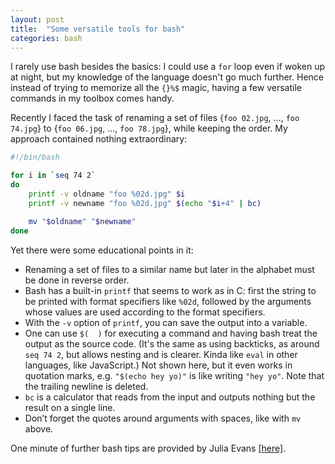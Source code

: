 ```yaml
---
layout: post
title:  "Some versatile tools for bash"
categories: bash
---
```


I rarely use bash besides the basics: I could use a `for` loop even if woken up at night, but my knowledge of the language doesn't go much further. Hence instead of trying to memorize all the `{}%$` magic, having a few versatile commands in my toolbox comes handy.

Recently I faced the task of renaming a set of files {`foo 02.jpg`, ..., `foo 74.jpg`} to {`foo 06.jpg`, ..., `foo 78.jpg`}, while keeping the order. My approach contained nothing extraordinary:
```bash
#!/bin/bash

for i in `seq 74 2`
do
    printf -v oldname "foo %02d.jpg" $i
    printf -v newname "foo %02d.jpg" $(echo "$i+4" | bc)

    mv "$oldname" "$newname"
done
```

Yet there were some educational points in it:
 - Renaming a set of files to a similar name but later in the alphabet must be done in reverse order.
 - Bash has a built-in `printf` that seems to work as in C: first the string to be printed with format specifiers like `%02d`, followed by the arguments whose values are used according to the format specifiers.
 - With the `-v` option of `printf`, you can save the output into a variable.
 - One can use `$(  )` for executing a command and having bash treat the output as the source code. (It's the same as using backticks, as around `seq 74 2`, but allows nesting and is clearer. Kinda like `eval` in other languages, like JavaScript.) Not shown here, but it even works in quotation marks, e.g. `"$(echo hey yo)"` is like writing `"hey yo"`. Note that the trailing newline is deleted.
 - `bc` is a calculator that reads from the input and outputs nothing but the result on a single line.
 - Don’t forget the quotes around arguments with spaces, like with `mv` above.

One minute of further bash tips are provided by Julia Evans [[here]](https://drawings.jvns.ca/bashtips/).
